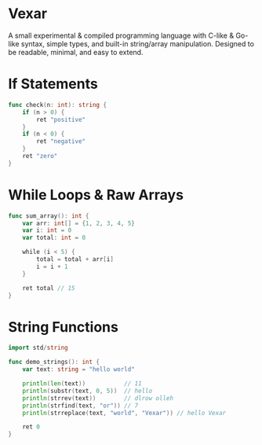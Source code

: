 # Vexar

A small experimental & compiled programming language with C-like & Go-like syntax, simple types, and built-in string/array manipulation. Designed to be readable, minimal, and easy to extend.

# If Statements
```go
func check(n: int): string {
    if (n > 0) {
        ret "positive"
    }
    if (n < 0) {
        ret "negative"
    }
    ret "zero"
}
```

# While Loops & Raw Arrays
```go
func sum_array(): int {
    var arr: int[] = {1, 2, 3, 4, 5}
    var i: int = 0
    var total: int = 0

    while (i < 5) {
        total = total + arr[i]
        i = i + 1
    }

    ret total // 15
}
```

# String Functions
```go
import std/string

func demo_strings(): int {
    var text: string = "hello world"

    println(len(text))           // 11
    println(substr(text, 0, 5))  // hello
    println(strrev(text))        // dlrow olleh
    println(strfind(text, "or")) // 7
    println(strreplace(text, "world", "Vexar")) // hello Vexar

    ret 0
}
```